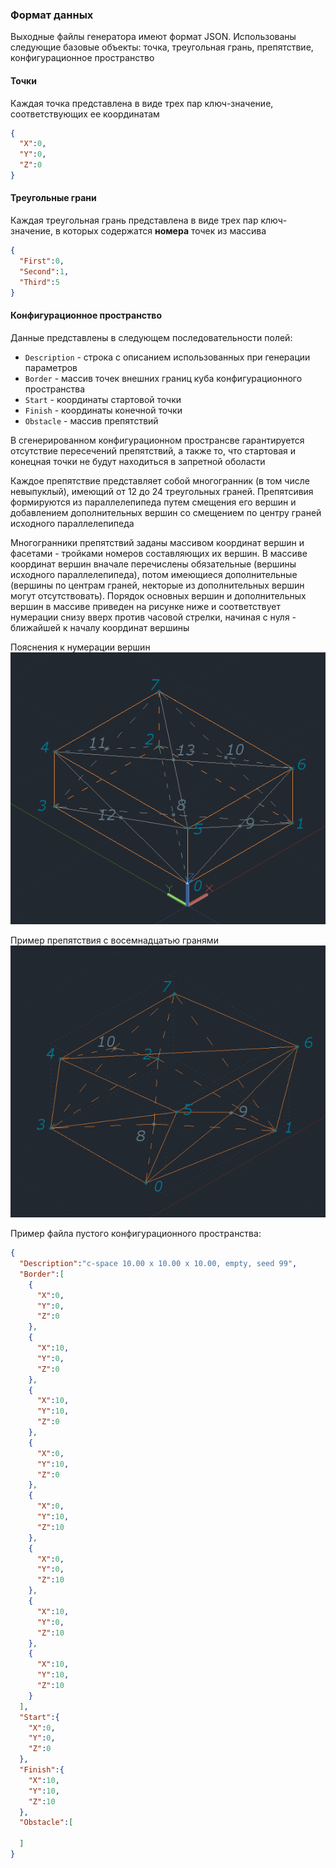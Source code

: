 ### Формат данных

Выходные файлы генератора имеют формат JSON. Использованы следующие базовые объекты: точка, треугольная грань, препятствие, конфигурационное пространство


#### Точки

Каждая точка представлена в виде трех пар ключ-значение, соответствующих ее координатам

``` JSON
{
  "X":0,
  "Y":0,
  "Z":0
}
```


#### Треугольные грани

Каждая треугольная грань представлена в виде трех пар ключ-значение, в которых содержатся **номера** точек из массива

``` JSON
{
  "First":0,
  "Second":1,
  "Third":5
}
```


#### Конфигурационное пространство

Данные представлены в следующем последовательности полей:

* `Description` - строка с описанием использованных при генерации параметров
* `Border` - массив точек внешних границ куба конфигурационного пространства
* `Start` - координаты стартовой точки
* `Finish` - координаты конечной точки
* `Obstacle` - массив препятствий

В сгенерированном конфигурационном пространсве гарантируется отсутствие пересечений препятствий, а также то, что стартовая и конецная точки не будут находиться в запретной оболасти

Каждое препятствие представляет собой многогранник (в том числе невыпуклый), имеющий от 12 до 24 треугольных граней.
Препятсивия формируются из параллелепипеда путем смещения его вершин и добавлением дополнительных вершин со смещением по центру граней исходного параллелепипеда

Многогранники препятствий заданы массивом координат вершин и фасетами - тройками номеров составляющих их вершин.
В массиве координат вершин вначале перечислены обязательные (вершины исходного параллелепипеда), потом имеющиеся дополнительные (вершины по центрам граней, некторые из дополнительных вершин могут отсутствовать).
Порядок основных вершин и дополнительных вершин в массиве приведен на рисунке ниже и соответствует нумерации  снизу вверх против часовой стрелки, начиная с нуля - ближайшей  к началу координат вершины

Пояснения к нумерации вершин  
![Numbers of obstacle points](obstacle_points.png)

Пример препятствия с восемнадцатью гранями  
![Numbers of obstacle points](obstacle.png)

Пример файла пустого конфигурационного пространства:

``` JSON
{
  "Description":"c-space 10.00 x 10.00 x 10.00, empty, seed 99",
  "Border":[
    {
      "X":0,
      "Y":0,
      "Z":0
    },
    {
      "X":10,
      "Y":0,
      "Z":0
    },
    {
      "X":10,
      "Y":10,
      "Z":0
    },
    {
      "X":0,
      "Y":10,
      "Z":0
    },
    {
      "X":0,
      "Y":10,
      "Z":10
    },
    {
      "X":0,
      "Y":0,
      "Z":10
    },
    {
      "X":10,
      "Y":0,
      "Z":10
    },
    {
      "X":10,
      "Y":10,
      "Z":10
    }
  ],
  "Start":{
    "X":0,
    "Y":0,
    "Z":0
  },
  "Finish":{
    "X":10,
    "Y":10,
    "Z":10
  },
  "Obstacle":[

  ]
}
```
